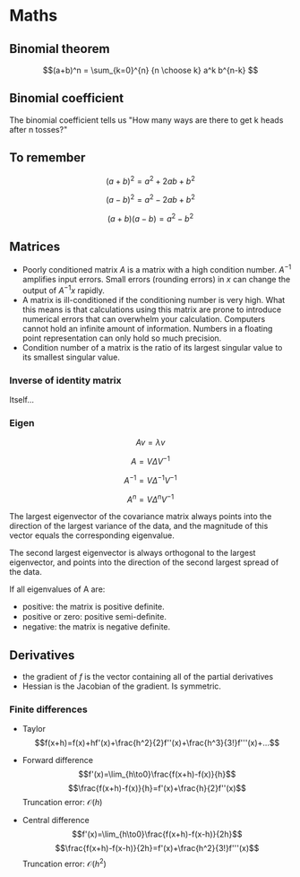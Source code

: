 # Maths

## Binomial theorem

$$(a+b)^n = \sum_{k=0}^{n} {n \choose k} a^k b^{n-k} $$

## Binomial coefficient

The binomial coefficient tells us "How many ways are there to get k heads after n tosses?"

## To remember

$$(a+b)^2 = a^2 + 2ab + b^2$$

$$(a-b)^2 = a^2 - 2ab + b^2$$

$$(a+b)(a-b) = a^2 - b^2$$

## Matrices

- Poorly conditioned matrix $A$ is a matrix with a high condition number. $A^{−1}$ amplifies input errors. Small errors (rounding errors) in $x$ can change the output of $A^{−1}x$ rapidly.
- A matrix is ill-conditioned if the conditioning number is very high. What this means is that calculations using this matrix are prone to introduce numerical errors that can overwhelm your calculation. Computers cannot hold an infinite amount of information. Numbers in a floating point representation can only hold so much precision.
- Condition number of a matrix is the ratio of its largest singular value to its smallest singular value.

### Inverse of identity matrix

Itself...

### Eigen

$$Av=\lambda v$$

$$A=V\Delta V^{-1}$$

$$A^{-1}=V\Delta^{-1} V^{-1}$$

$$A^{n}=V\Delta^{n} V^{-1}$$

The largest eigenvector of the covariance matrix always points into the direction of the largest variance of the data, and the magnitude of this vector equals the corresponding eigenvalue.

The second largest eigenvector is always orthogonal to the largest eigenvector, and points into the direction of the second largest spread of the data.

If all eigenvalues of A are:

- positive: the matrix is positive definite.
- positive or zero: positive semi-deﬁnite.
- negative: the matrix is negative definite.

## Derivatives

- the gradient of $f$ is the vector containing all of the partial derivatives
- Hessian is the Jacobian of the gradient. Is symmetric.

### Finite differences

- Taylor
  $$f(x+h)=f(x)+hf'(x)+\frac{h^2}{2}f''(x)+\frac{h^3}{3!}f'''(x)+...$$

- Forward difference
  $$f'(x)=\lim_{h\to0}\frac{f(x+h)-f(x)}{h}$$
  $$\frac{f(x+h)-f(x)}{h}=f'(x)+\frac{h}{2}f''(x)$$
  Truncation error: $\mathcal{O}(h)$
- Central difference
  $$f'(x)=\lim_{h\to0}\frac{f(x+h)-f(x-h)}{2h}$$
  $$\frac{f(x+h)-f(x-h)}{2h}=f'(x)+\frac{h^2}{3!}f'''(x)$$
  Truncation error: $\mathcal{O}(h^2)$
